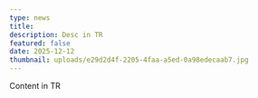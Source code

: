```yaml
---
type: news
title: 
description: Desc in TR
featured: false
date: 2025-12-12
thumbnail: uploads/e29d2d4f-2205-4faa-a5ed-0a98edecaab7.jpg
---
```


Content in TR